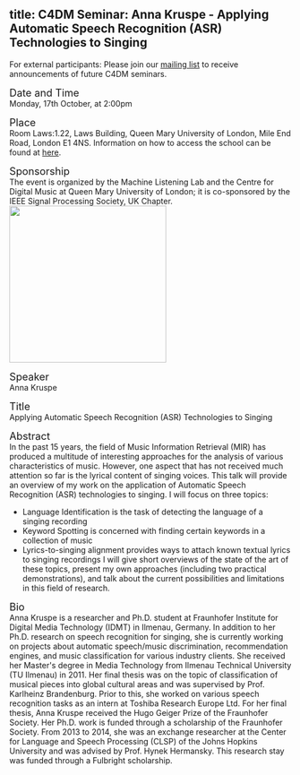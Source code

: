 title: C4DM Seminar: Anna Kruspe - Applying Automatic Speech Recognition (ASR) Technologies to Singing
-----------------

<p>For external participants: Please join our <a href="/seminars.html">mailing list</a> to receive announcements of future C4DM seminars.</p>


<span style="font-size: 130%;">Date and Time</span></br>
Monday, 17th October, at 2:00pm

<span style="font-size: 130%;">Place</span></br>
Room Laws:1.22, Laws Building, Queen Mary University of London, Mile End Road, London E1 4NS. Information on how to access the school can be found at <a href="http://www.qmul.ac.uk/docs/about/26065.pdf">here</a>.

<span style="font-size: 130%;">Sponsorship</span></br>
The event is organized by the Machine Listening Lab and the Centre for Digital Music at Queen Mary University of London; it is co-sponsored by the IEEE Signal Processing Society, UK Chapter.
<img style="width:20em;" src="https://signalprocessingsociety.org/sites/all/themes/evolve_sub/assets/images/sps-logo.png">

<span style="font-size: 130%;">Speaker</span></br>
Anna Kruspe

<span style="font-size: 130%;">Title</span></br>
Applying Automatic Speech Recognition (ASR) Technologies to Singing

<span style="font-size: 130%;">Abstract</span></br>
In the past 15 years, the field of Music Information Retrieval (MIR) has
produced a multitude of interesting approaches for the analysis of
various characteristics of music. However, one aspect that has not
received much attention so far is the lyrical content of singing voices.
This talk will provide an overview of my work on the application of
Automatic Speech Recognition (ASR) technologies to singing. I will focus
on three topics:
- Language Identification is the task of detecting the language of a singing recording
- Keyword Spotting is concerned with finding certain keywords in a collection of music
- Lyrics-to-singing alignment provides ways to attach known textual lyrics to singing recordings
I will give short overviews of the state of the art of these topics,
present my own approaches (including two practical demonstrations), and
talk about the current possibilities and limitations in this field of
research.

<span style="font-size: 130%;">Bio</span></br>
Anna Kruspe is a researcher and Ph.D. student at Fraunhofer Institute
for Digital Media Technology (IDMT) in Ilmenau, Germany. In addition to
her Ph.D. research on speech recognition for singing, she is currently
working on projects about automatic speech/music discrimination,
recommendation engines, and music classification for various industry
clients.
She received her Master's degree in Media Technology from Ilmenau
Technical University (TU Ilmenau) in 2011. Her final thesis was on the
topic of classification of musical pieces into global cultural areas and
was supervised by Prof. Karlheinz Brandenburg. Prior to this, she worked
on various speech recognition tasks as an intern at Toshiba Research
Europe Ltd.
For her final thesis, Anna Kruspe received the Hugo Geiger Prize of the
Fraunhofer Society. Her Ph.D. work is funded through a scholarship of
the Fraunhofer Society. From 2013 to 2014, she was an exchange
researcher at the Center for Language and Speech Processing (CLSP) of
the Johns Hopkins University and was advised by Prof. Hynek Hermansky.
This research stay was funded through a Fulbright scholarship.


